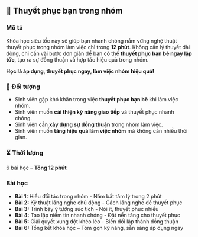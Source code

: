 ## 📌 Thuyết phục bạn trong nhóm  

### Mô tả  
Khóa học siêu tốc này sẽ giúp bạn nhanh chóng nắm vững nghệ thuật thuyết phục trong nhóm làm việc chỉ trong **12 phút**. Không cần lý thuyết dài dòng, chỉ cần vài bước đơn giản để bạn có thể **thuyết phục bạn bè ngay lập tức**, tạo ra sự đồng thuận và hợp tác hiệu quả trong nhóm.  

**Học là áp dụng, thuyết phục ngay, làm việc nhóm hiệu quả!**  

### 🎯 Đối tượng  
- Sinh viên gặp khó khăn trong việc **thuyết phục bạn bè** khi làm việc nhóm.  
- Sinh viên muốn **cải thiện kỹ năng giao tiếp** và thuyết phục nhanh chóng.  
- Sinh viên cần **xây dựng sự đồng thuận** trong nhóm làm việc.  
- Sinh viên muốn **tăng hiệu quả làm việc nhóm** mà không cần nhiều thời gian.  

### ⏳ Thời lượng  
6 bài học – **Tổng 12 phút**  

### Bài học  
- **Bài 1:** Hiểu đối tác trong nhóm - Nắm bắt tâm lý trong 2 phút  
- **Bài 2:** Kỹ thuật lắng nghe chủ động - Cách lắng nghe để thuyết phục  
- **Bài 3:** Trình bày ý tưởng súc tích - Nói ít, thuyết phục nhiều  
- **Bài 4:** Tạo lập niềm tin nhanh chóng - Đặt nền tảng cho thuyết phục  
- **Bài 5:** Giải quyết xung đột khéo léo - Biến đối lập thành đồng thuận  
- **Bài 6:** Tổng kết khóa học – Tóm gọn kỹ năng, sẵn sàng áp dụng ngay